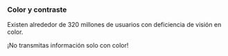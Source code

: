 ### Color y contraste

Existen alrededor de 320 millones de usuarios con deficiencia de visión en color. 

¡No transmitas información solo con color!